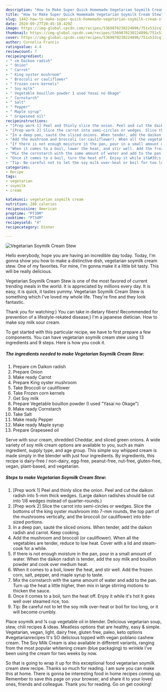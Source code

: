 ```yaml
---
description: "How to Make Super Quick Homemade Vegetarian Soymilk Cream Stew"
title: "How to Make Super Quick Homemade Vegetarian Soymilk Cream Stew"
slug: 1442-how-to-make-super-quick-homemade-vegetarian-soymilk-cream-stew
date: 2020-09-27T20:45:18.429Z
image: https://img-global.cpcdn.com/recipes/5369870230224896/751x532cq70/vegetarian-soymilk-cream-stew-recipe-main-photo.jpg
thumbnail: https://img-global.cpcdn.com/recipes/5369870230224896/751x532cq70/vegetarian-soymilk-cream-stew-recipe-main-photo.jpg
cover: https://img-global.cpcdn.com/recipes/5369870230224896/751x532cq70/vegetarian-soymilk-cream-stew-recipe-main-photo.jpg
author: Cornelia Francis
ratingvalue: 4.4
reviewcount: 7
recipeingredient:
- " cm Daikon radish"
- " Onion"
- " Carrot"
- " King oyster mushroom"
- " Broccoli or cauliflower"
- " Frozen corn kernels"
- " Soy milk"
- " Vegetable bouillon powder I used Yasai no Okage"
- " Cornstarch"
- " Salt"
- " Pepper"
- " Maple syrup"
- " Grapeseed oil"
recipeinstructions:
- "[Prep work 1] Peel and thinly slice the onion. Peel and cut the daikon radish into 5-mm thick wedges. (Large daikon radishes should be cut into 1/6 wedges instead of quarter-rounds.)"
- "[Prep work 2] Slice the carrot into semi-circles or wedges. Slice the bottoms of the king oyster mushroom into 7-mm rounds, the top part of the mushrooms vertically, and the broccoli (or cauliflower) into bite-sized portions."
- "In a deep pan, sauté the sliced onions. When tender, add the daikon radish and carrot. Keep cooking."
- "Add the mushroom and broccoli (or cauliflower). When all the vegetables are tender, reduce to low heat. Cover with a lid and steam-cook for a while."
- "If there is not enough moisture in the pan, pour in a small amount of water. When the daikon radish is tender, add the soy milk and bouillon powder and cook over medium heat."
- "When it comes to a boil, lower the heat, and stir well. Add the frozen corn, salt, pepper, and maple syrup to taste."
- "Mix the cornstarch with the same amount of water and add to the pan. Turn up the heat a little higher, then mix in large stirring motions to thicken the sauce."
- "Once it comes to a boil, turn the heat off. Enjoy it while it&#39;s hot It goes well over steamed rice, too."
- "Tip: Be careful not to let the soy milk over-heat or boil for too long, or it will become crumbly."
categories:
- Recipe
tags:
- vegetarian
- soymilk
- cream

katakunci: vegetarian soymilk cream 
nutrition: 289 calories
recipecuisine: American
preptime: "PT39M"
cooktime: "PT34M"
recipeyield: "4"
recipecategory: Dinner

---
```



![Vegetarian Soymilk Cream Stew](https://img-global.cpcdn.com/recipes/5369870230224896/751x532cq70/vegetarian-soymilk-cream-stew-recipe-main-photo.jpg)

Hello everybody, hope you are having an incredible day today. Today, I'm gonna show you how to make a distinctive dish, vegetarian soymilk cream stew. One of my favorites. For mine, I'm gonna make it a little bit tasty. This will be really delicious.

Vegetarian Soymilk Cream Stew is one of the most favored of current trending meals in the world. It is appreciated by millions every day. It is easy, it is quick, it tastes yummy. Vegetarian Soymilk Cream Stew is something which I've loved my whole life. They're fine and they look fantastic.

Thank you for watching:) You can take in dietary fibers! Recommended for prevention of a lifestyle-rekated disease;) I&#39;m a japanese dietician. How to make soy milk sour cream.


To get started with this particular recipe, we have to first prepare a few components. You can have vegetarian soymilk cream stew using 13 ingredients and 9 steps. Here is how you cook it.

<!--inarticleads1-->

##### The ingredients needed to make Vegetarian Soymilk Cream Stew:

1. Prepare  cm Daikon radish
1. Prepare  Onion
1. Make ready  Carrot
1. Prepare  King oyster mushroom
1. Take  Broccoli or cauliflower
1. Take  Frozen corn kernels
1. Get  Soy milk
1. Prepare  Vegetable bouillon powder (I used &#34;Yasai no Okage&#34;)
1. Make ready  Cornstarch
1. Take  Salt
1. Make ready  Pepper
1. Make ready  Maple syrup
1. Prepare  Grapeseed oil


Serve with sour cream, shredded Cheddar, and sliced green onions. A wide variety of soy milk cream options are available to you, such as main ingredient, supply type, and age group. This simple soy whipped cream is made simply in the blender with just four ingredients. By ingredients, this recipe is dairy-free / non-dairy, egg-free, peanut-free, nut-free, gluten-free, vegan, plant-based, and vegetarian. 

<!--inarticleads2-->

##### Steps to make Vegetarian Soymilk Cream Stew:

1. [Prep work 1] Peel and thinly slice the onion. Peel and cut the daikon radish into 5-mm thick wedges. (Large daikon radishes should be cut into 1/6 wedges instead of quarter-rounds.)
1. [Prep work 2] Slice the carrot into semi-circles or wedges. Slice the bottoms of the king oyster mushroom into 7-mm rounds, the top part of the mushrooms vertically, and the broccoli (or cauliflower) into bite-sized portions.
1. In a deep pan, sauté the sliced onions. When tender, add the daikon radish and carrot. Keep cooking.
1. Add the mushroom and broccoli (or cauliflower). When all the vegetables are tender, reduce to low heat. Cover with a lid and steam-cook for a while.
1. If there is not enough moisture in the pan, pour in a small amount of water. When the daikon radish is tender, add the soy milk and bouillon powder and cook over medium heat.
1. When it comes to a boil, lower the heat, and stir well. Add the frozen corn, salt, pepper, and maple syrup to taste.
1. Mix the cornstarch with the same amount of water and add to the pan. Turn up the heat a little higher, then mix in large stirring motions to thicken the sauce.
1. Once it comes to a boil, turn the heat off. Enjoy it while it&#39;s hot It goes well over steamed rice, too.
1. Tip: Be careful not to let the soy milk over-heat or boil for too long, or it will become crumbly.


Place soymilk and ¼ cup vegetable oil in blender. Delicious vegetarian soup, stew, chili recipes &amp; ideas. Meatless options that are healthy, easy &amp; simple. Vegetarian, vegan, light, dairy free, gluten free, paleo, keto options #vegetarianrecipes It&#39;s SO delicious topped with vegan poblano cashew cream. The Soy Milk Cream is also available in different variants, ranging from the most popular whitening cream (blue packaging) to wrinkle I&#39;ve been using the cream for two weeks by now. 

So that is going to wrap it up for this exceptional food vegetarian soymilk cream stew recipe. Thanks so much for reading. I am sure you can make this at home. There is gonna be interesting food in home recipes coming up. Remember to save this page on your browser, and share it to your loved ones, friends and colleague. Thank you for reading. Go on get cooking!
